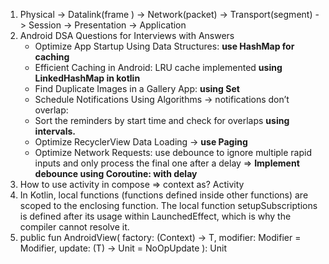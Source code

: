 1. Physical -> Datalink(frame ) -> Network(packet) -> Transport(segment) -> Session -> Presentation -> Application
2. Android DSA Questions for Interviews with Answers
    - Optimize App Startup Using Data Structures: **use HashMap for caching**
    - Efficient Caching in Android: LRU cache implemented **using LinkedHashMap in kotlin**
    - Find Duplicate Images in a Gallery App: **using Set**
    - Schedule Notifications Using Algorithms -> notifications don’t overlap:
    - Sort the reminders by start time and check for overlaps **using intervals.**
    - Optimize RecyclerView Data Loading -> **use Paging**
    - Optimize Network Requests: use debounce to ignore multiple rapid inputs and only process the final one after a delay
    => **Implement debounce using Coroutine: with delay**
3. How to use activity in compose
=> context as? Activity
4. In Kotlin, local functions (functions defined inside other functions) are scoped to the enclosing function.
The local function setupSubscriptions is defined after its usage within LaunchedEffect, which is why the compiler cannot resolve it.
5. public fun <T : View> AndroidView(
factory: (Context) -> T,
modifier: Modifier = Modifier,
update: (T) -> Unit = NoOpUpdate
): Unit